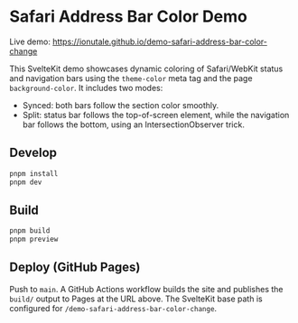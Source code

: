 # Safari Address Bar Color Demo

Live demo: https://ionutale.github.io/demo-safari-address-bar-color-change

This SvelteKit demo showcases dynamic coloring of Safari/WebKit status and navigation bars using the `theme-color` meta tag and the page `background-color`. It includes two modes:
- Synced: both bars follow the section color smoothly.
- Split: status bar follows the top-of-screen element, while the navigation bar follows the bottom, using an IntersectionObserver trick.

## Develop

```sh
pnpm install
pnpm dev
```

## Build

```sh
pnpm build
pnpm preview
```

## Deploy (GitHub Pages)

Push to `main`. A GitHub Actions workflow builds the site and publishes the `build/` output to Pages at the URL above. The SvelteKit base path is configured for `/demo-safari-address-bar-color-change`.

